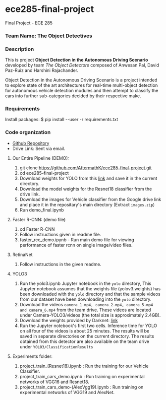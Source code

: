# ece285-final-project
Final Project - ECE 285
### Team Name: The Object Detectives

### Description

This is project **Object Detection in the Autonomous Driving Scenario** developed by team *The Object Detectors* composed of Anwesan Pal, David Paz-Ruiz and Harshini Rajachander.

Object Detection in the Autonomous Driving Scenario is a project intended to explore state of the art architectures for real-time multi-object detection for autonomous vehicle detection modules and then attempt to classify the cars into further sub-categories decided by their respective make.

### Requirements
Install packages:
$ pip install --user -r requirements.txt

### Code organization
- [Github Repository](https://github.com/AftermathK/ece285-final-project)
- Drive Link: Sent via email.

1. Our Entire Pipeline (DEMO):
    1. git clone https://github.com/AftermathK/ece285-final-project.git
    2. cd ece285-final-project
    2. Download weights for YOLO from this [link](https://pjreddie.com/media/files/yolov3.weights) and save it in the current directory.
    3. Download the model weights for the Resnet18 classifier from the drive link.
    3. Download the images for Vehicle classifier from the Google drive link and place it in the repositary's main directory (Extract `images.zip`)
    4. Run demo_final.ipynb

2. Faster R-CNN: (demo file)
    1. cd Faster R-CNN
    2. Follow instructions given in readme file.
    3. faster_rcc_demo.ipynb - Run main demo file for viewing performance of faster rcnn on single image/video files.

3. RetinaNet
    1. Follow instructions in the given readme.

4. YOLO3
    1. Run the yolo3.ipynb Jupyter notebook in the `yolo` directory,  This Jupyter notebook assumes that the weights file (yolov3.weights) has been downloaded with the `yolo` directory and that the sample videos from our dataset have been downloading into the `yolo` directory.
    2. Download the videos `camera_1.mp4, camera_2.mp4, camera_5.mp4 and camera_6.mp4` from the team drive. These videos are located under Camera-YOLO3/videos (the total size is approximately 2.4GB).
    3. Download the weights provided by Darknet: [link](https://pjreddie.com/media/files/yolov3.weights)
    4. Run the Jupyter notebook's first two cells. Inference time for YOLO on all four of the videos is about 25 minutes. The results will be saved in separate directories on the current directory. The results obtained from this detector are also available on the team drive under `YOLO3/ClassificationResults`


5. Experiments folder:
    1. project_train_(Resnet18).ipynb : Run the training for our Vehicle Classifier.
    2. project_train_cars_demo.ipynb  : Run training on experimental networks of VGG16 and Resnet18.
    3. project_train_cars_demo-(AlexVgg19).ipynb : Run training on experimental networks of VGG19 and AlexNet.
